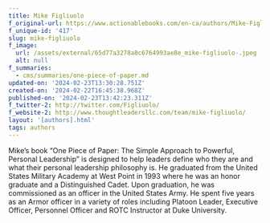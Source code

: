 ```yaml
---
title: Mike Figliuolo
f_original-url: https://www.actionablebooks.com/en-ca/authors/Mike-Figliuolo/
f_unique-id: '417'
slug: mike-figliuolo
f_image:
  url: /assets/external/65d77a3278a8c6764993ae8e_mike-figliuolo-.jpeg
  alt: null
f_summaries:
  - cms/summaries/one-piece-of-paper.md
updated-on: '2024-02-23T13:30:28.751Z'
created-on: '2024-02-22T16:45:38.968Z'
published-on: '2024-02-23T13:42:23.311Z'
f_twitter-2: http://twitter.com/Figliuolo/
f_website-2: http://www.thoughtleadersllc.com/team/mike-figliuolo/
layout: '[authors].html'
tags: authors
---
```


Mike’s book “One Piece of Paper: The Simple Approach to Powerful, Personal Leadership” is designed to help leaders define who they are and what their personal leadership philosophy is. He graduated from the United States Military Academy at West Point in 1993 where he was an honor graduate and a Distinguished Cadet. Upon graduation, he was commissioned as an officer in the United States Army. He spent five years as an Armor officer in a variety of roles including Platoon Leader, Executive Officer, Personnel Officer and ROTC Instructor at Duke University.
